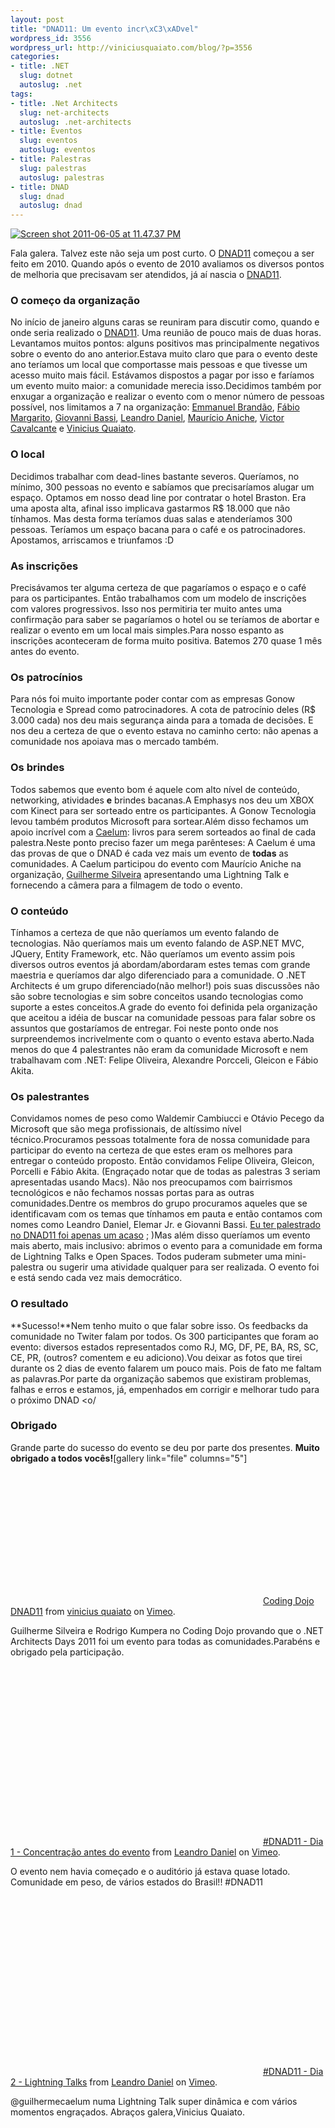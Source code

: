 ```yaml
--- 
layout: post
title: "DNAD11: Um evento incr\xC3\xADvel"
wordpress_id: 3556
wordpress_url: http://viniciusquaiato.com/blog/?p=3556
categories: 
- title: .NET
  slug: dotnet
  autoslug: .net
tags: 
- title: .Net Architects
  slug: net-architects
  autoslug: .net-architects
- title: Eventos
  slug: eventos
  autoslug: eventos
- title: Palestras
  slug: palestras
  autoslug: palestras
- title: DNAD
  slug: dnad
  autoslug: dnad
---
```



[![](http://viniciusquaiato.com/images_posts/Screen-shot-2011-06-05-at-11.47.37-PM-300x124.png "Screen shot 2011-06-05 at 11.47.37 PM")](http://viniciusquaiato.com/images_posts/Screen-shot-2011-06-05-at-11.47.37-PM.png)

Fala galera. Talvez este não seja um post curto. O [DNAD11](http://viniciusquaiato.com/blog/dnad11-net-architects-days-2011/) começou a ser feito em 2010. Quando após o evento de 2010 avaliamos os diversos pontos de melhoria que precisavam ser atendidos, já aí nascia o [DNAD11](http://viniciusquaiato.com/blog/dnad11-net-architects-days-2011/).

### O começo da organização
No início de janeiro alguns caras se reuniram para discutir como, quando e onde seria realizado o [DNAD11](http://dnad.dotnetarchitects.net/dnad/2011/). Uma reunião de pouco mais de duas horas. Levantamos muitos pontos: alguns positivos mas principalmente negativos sobre o evento do ano anterior.Estava muito claro que para o evento deste ano teríamos um local que comportasse mais pessoas e que tivesse um acesso muito mais fácil. Estávamos dispostos a pagar por isso e faríamos um evento muito maior: a comunidade merecia isso.Decidimos também por enxugar a organização e realizar o evento com o menor número de pessoas possível, nos limitamos a 7 na organização: [Emmanuel Brandão](http://twitter.com/egomesbrandao), [Fábio Margarito](http://twitter.com/fabiomargarito), [Giovanni Bassi](http://twitter.com/giovannibassi), [Leandro Daniel](http://twitter.com/leandronet), [Maurício Aniche](http://twitter.com/mauricioaniche), [Victor Cavalcante](http://twitter.com/vcavalcante) e [Vinicius Quaiato](http://twitter.com/vquaiato).

### O local
Decidimos trabalhar com dead-lines bastante severos. Queríamos, no mínimo, 300 pessoas no evento e sabíamos que precisaríamos alugar um espaço. Optamos em nosso dead line por contratar o hotel Braston. Era uma aposta alta, afinal isso implicava gastarmos R$ 18.000 que não tínhamos. Mas desta forma teríamos duas salas e atenderíamos 300 pessoas. Teríamos um espaço bacana para o café e os patrocinadores. Apostamos, arriscamos e triunfamos :D

### As inscrições
Precisávamos ter alguma certeza de que pagaríamos o espaço e o café para os participantes. Então trabalhamos com um modelo de inscrições com valores progressivos. Isso nos permitiria ter muito antes uma confirmação para saber se pagaríamos o hotel ou se teríamos de abortar e realizar o evento em um local mais simples.Para nosso espanto as inscrições aconteceram de forma muito positiva. Batemos 270 quase 1 mês antes do evento.

### Os patrocínios
Para nós foi muito importante poder contar com as empresas Gonow Tecnologia e Spread como patrocinadores. A cota de patrocínio deles (R$ 3.000 cada) nos deu mais segurança ainda para a tomada de decisões. E nos deu a certeza de que o evento estava no caminho certo: não apenas a comunidade nos apoiava mas o mercado também.

### Os brindes
Todos sabemos que evento bom é aquele com alto nível de conteúdo, networking, atividades **e** brindes bacanas.A Emphasys nos deu um XBOX com Kinect para ser sorteado entre os participantes. A Gonow Tecnologia levou também produtos Microsoft para sortear.Além disso fechamos um apoio incrível com a [Caelum](http://caelum.com.br): livros para serem sorteados ao final de cada palestra.Neste ponto preciso fazer um mega parênteses: A Caelum é uma das provas de que o DNAD é cada vez mais um evento de **todas** as comunidades. A Caelum participou do evento com Maurício Aniche na organização, [Guilherme Silveira](http://twitter.com/guilhermecaelum) apresentando uma Lightning Talk e fornecendo a câmera para a filmagem de todo o evento.

### O conteúdo
Tínhamos a certeza de que não queríamos um evento falando de tecnologias. Não queríamos mais um evento falando de ASP.NET MVC, JQuery, Entity Framework, etc. Não queríamos um evento assim pois diversos outros eventos já abordam/abordaram estes temas com grande maestria e queríamos dar algo diferenciado para a comunidade. O .NET Architects é um grupo diferenciado(não melhor!) pois suas discussões não são sobre tecnologias e sim sobre conceitos usando tecnologias como suporte a estes conceitos.A grade do evento foi definida pela organização que aceitou a idéia de buscar na comunidade pessoas para falar sobre os assuntos que gostaríamos de entregar. Foi neste ponto onde nos surpreendemos incrivelmente com o quanto o evento estava aberto.Nada menos do que 4 palestrantes não eram da comunidade Microsoft e nem trabalhavam com .NET: Felipe Oliveira, Alexandre Porcceli, Gleicon e Fábio Akita.

### Os palestrantes
Convidamos nomes de peso como Waldemir Cambiucci e Otávio Pecego da Microsoft que são mega profissionais, de altíssimo nível técnico.Procuramos pessoas totalmente fora de nossa comunidade para participar do evento na certeza de que estes eram os melhores para entregar o conteúdo proposto. Então convidamos Felipe Oliveira, Gleicon, Porcelli e Fábio Akita. (Engraçado notar que de todas as palestras 3 seriam apresentadas usando Macs). Não nos preocupamos com bairrismos tecnológicos e não fechamos nossas portas para as outras comunidades.Dentre os membros do grupo procuramos aqueles que se identificavam com os temas que tínhamos em pauta e então contamos com nomes como Leandro Daniel, Elemar Jr. e Giovanni Bassi. [Eu ter palestrado no DNAD11 foi apenas um acaso](http://viniciusquaiato.com/blog/slides-palestra-yagni-kiss-e-over-patternization-no-dnad11/) ;
    )Mas além disso queríamos um evento mais aberto, mais inclusivo: abrimos o evento para a comunidade em forma de Lightning Talks e Open Spaces. Todos puderam submeter uma mini-palestra ou sugerir uma atividade qualquer para ser realizada. O evento foi e está sendo cada vez mais democrático.

### O resultado
**Sucesso!**Nem tenho muito o que falar sobre isso. Os feedbacks da comunidade no Twiter falam por todos. Os 300 participantes que foram ao evento: diversos estados representados como RJ, MG, DF, PE, BA, RS, SC, CE, PR, (outros? comentem e eu adiciono).Vou deixar as fotos que tirei durante os 2 dias de evento falarem um pouco mais. Pois de fato me faltam as palavras.Por parte da organização sabemos que existiram problemas, falhas e erros e estamos, já, empenhados em corrigir e melhorar tudo para o próximo DNAD <o/

### Obrigado
Grande parte do sucesso do evento se deu por parte dos presentes. **Muito obrigado a todos vocês!**[gallery link="file" columns="5"]<object width="400" height="225"><param name="allowfullscreen" value="true" /><param name="allowscriptaccess" value="always" /><param name="movie" value="http://vimeo.com/moogaloop.swf?clip_id=24687319&amp;
    server=vimeo.com&amp;
    show_title=0&amp;
    show_byline=0&amp;
    show_portrait=0&amp;
    color=00adef&amp;
    fullscreen=1&amp;
    autoplay=0&amp;
    loop=0" /><embed src="http://vimeo.com/moogaloop.swf?clip_id=24687319&amp;
    server=vimeo.com&amp;
    show_title=0&amp;
    show_byline=0&amp;
    show_portrait=0&amp;
    color=00adef&amp;
    fullscreen=1&amp;
    autoplay=0&amp;
    loop=0" type="application/x-shockwave-flash" allowfullscreen="true" allowscriptaccess="always" width="400" height="225"></embed></object>
[Coding Dojo DNAD11](http://vimeo.com/24687319) from [vinicius quaiato](http://vimeo.com/user2557055) on [Vimeo](http://vimeo.com).

Guilherme Silveira e Rodrigo Kumpera no Coding Dojo provando que o .NET Architects Days 2011 foi um evento para todas as comunidades.Parabéns e obrigado pela participação.
<object width="400" height="300"><param name="allowfullscreen" value="true" /><param name="allowscriptaccess" value="always" /><param name="movie" value="http://vimeo.com/moogaloop.swf?clip_id=24688615&amp;
    server=vimeo.com&amp;
    show_title=0&amp;
    show_byline=0&amp;
    show_portrait=0&amp;
    color=00adef&amp;
    fullscreen=1&amp;
    autoplay=0&amp;
    loop=0" /><embed src="http://vimeo.com/moogaloop.swf?clip_id=24688615&amp;
    server=vimeo.com&amp;
    show_title=0&amp;
    show_byline=0&amp;
    show_portrait=0&amp;
    color=00adef&amp;
    fullscreen=1&amp;
    autoplay=0&amp;
    loop=0" type="application/x-shockwave-flash" allowfullscreen="true" allowscriptaccess="always" width="400" height="300"></embed></object>
[#DNAD11 - Dia 1 - Concentração antes do evento](http://vimeo.com/24688615) from [Leandro Daniel](http://vimeo.com/leandrodaniel) on [Vimeo](http://vimeo.com).

O evento nem havia começado e o auditório já estava quase lotado. Comunidade em peso, de vários estados do Brasil!! #DNAD11
<object width="400" height="300"><param name="allowfullscreen" value="true" /><param name="allowscriptaccess" value="always" /><param name="movie" value="http://vimeo.com/moogaloop.swf?clip_id=24689133&amp;
    server=vimeo.com&amp;
    show_title=0&amp;
    show_byline=0&amp;
    show_portrait=0&amp;
    color=00adef&amp;
    fullscreen=1&amp;
    autoplay=0&amp;
    loop=0" /><embed src="http://vimeo.com/moogaloop.swf?clip_id=24689133&amp;
    server=vimeo.com&amp;
    show_title=0&amp;
    show_byline=0&amp;
    show_portrait=0&amp;
    color=00adef&amp;
    fullscreen=1&amp;
    autoplay=0&amp;
    loop=0" type="application/x-shockwave-flash" allowfullscreen="true" allowscriptaccess="always" width="400" height="300"></embed></object>
[#DNAD11 - Dia 2 - Lightning Talks](http://vimeo.com/24689133) from [Leandro Daniel](http://vimeo.com/leandrodaniel) on [Vimeo](http://vimeo.com).

@guilhermecaelum numa Lightning Talk super dinâmica e com vários momentos engraçados.
Abraços galera,Vinicius Quaiato.
